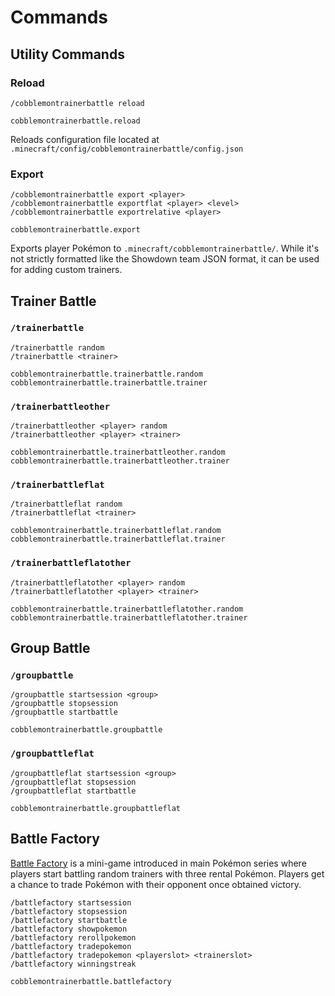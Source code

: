 # Commands

## Utility Commands

### Reload

```
/cobblemontrainerbattle reload
```
```
cobblemontrainerbattle.reload
```

Reloads configuration file located at `.minecraft/config/cobblemontrainerbattle/config.json`

### Export

```
/cobblemontrainerbattle export <player>
/cobblemontrainerbattle exportflat <player> <level>
/cobblemontrainerbattle exportrelative <player>
```
```
cobblemontrainerbattle.export
```

Exports player Pokémon to `.minecraft/cobblemontrainerbattle/`. While it's not strictly formatted like the Showdown team JSON format, it can be used for adding custom trainers.

## Trainer Battle

### `/trainerbattle`

```
/trainerbattle random
/trainerbattle <trainer>
```
```
cobblemontrainerbattle.trainerbattle.random
cobblemontrainerbattle.trainerbattle.trainer
```

### `/trainerbattleother`

```
/trainerbattleother <player> random
/trainerbattleother <player> <trainer>
```
```
cobblemontrainerbattle.trainerbattleother.random
cobblemontrainerbattle.trainerbattleother.trainer
```

### `/trainerbattleflat`

```
/trainerbattleflat random
/trainerbattleflat <trainer>
```
```
cobblemontrainerbattle.trainerbattleflat.random
cobblemontrainerbattle.trainerbattleflat.trainer
```

### `/trainerbattleflatother`

```
/trainerbattleflatother <player> random
/trainerbattleflatother <player> <trainer>
```
```
cobblemontrainerbattle.trainerbattleflatother.random
cobblemontrainerbattle.trainerbattleflatother.trainer
```

## Group Battle

### `/groupbattle`

```
/groupbattle startsession <group>
/groupbattle stopsession
/groupbattle startbattle
```
```
cobblemontrainerbattle.groupbattle
```

### `/groupbattleflat`

```
/groupbattleflat startsession <group>
/groupbattleflat stopsession
/groupbattleflat startbattle
```
```
cobblemontrainerbattle.groupbattleflat
```

## Battle Factory

[Battle Factory](https://bulbapedia.bulbagarden.net/wiki/Battle_Factory_(Generation_III)) is a mini-game introduced in main Pokémon series where players start battling random trainers with three rental Pokémon. Players get a chance to trade Pokémon with their opponent once obtained victory.

```
/battlefactory startsession
/battlefactory stopsession
/battlefactory startbattle
/battlefactory showpokemon
/battlefactory rerollpokemon
/battlefactory tradepokemon
/battlefactory tradepokemon <playerslot> <trainerslot>
/battlefactory winningstreak
```
```
cobblemontrainerbattle.battlefactory
```